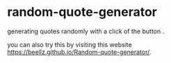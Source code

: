 # random-quote-generator

generating quotes randomly with a click of the button .

you can also try this by visiting this website 
https://beellz.github.io/Random-quote-generator/.

